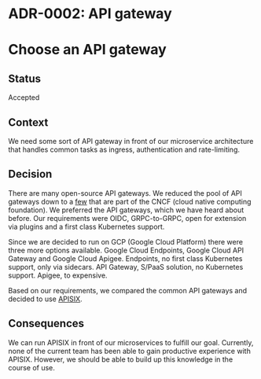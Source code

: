 # ADR-0002: API gateway

# Choose an API gateway

## Status

Accepted

## Context

We need some sort of API gateway in front of our microservice architecture that handles common tasks as ingress, authentication and rate-limiting.

## Decision

There are many open-source API gateways. We reduced the pool of API gateways down to a [few](https://landscape.cncf.io/card-mode?category=api-gateway&grouping=category) that are part of the CNCF (cloud native computing foundation). We preferred the API gateways, which we have heard about before. Our requirements were OIDC, GRPC-to-GRPC, open for extension via plugins and a first class Kubernetes support.

Since we are decided to run on GCP (Google Cloud Platform) there were three more options available. Google Cloud Endpoints, Google Cloud API Gateway and Google Cloud Apigee. Endpoints, no first class Kubernetes support, only via sidecars. API Gateway, S/PaaS solution, no Kubernetes support. Apigee, to expensive.

Based on our requirements, we compared the common API gateways and decided to use [APISIX](https://apisix.apache.org).

## Consequences

We can run APISIX in front of our microservices to fulfill our goal. Currently, none of the current team has been able to gain productive experience with APISIX. However, we should be able to build up this knowledge in the course of use.
